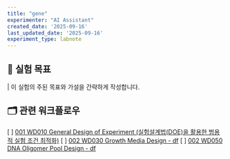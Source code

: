 ```yaml
---
title: "gene"
experimenter: "AI Assistant"
created_date: '2025-09-16'
last_updated_date: '2025-09-16'
experiment_type: labnote
---
```


## 🎯 실험 목표
| 이 실험의 주된 목표와 가설을 간략하게 작성합니다.

## 🗂️ 관련 워크플로우
[ ] [001 WD010 General Design of Experiment (실험설계법(DOE)을 활용한 범용적 실험 조건 최적화)](./001_WD010_General_Design_of_Experiment_(실험설계법(DOE)을_활용한_범용적_실험_조건_최적화).md)
[ ] [002 WD030 Growth Media Design - df](./002_WD030_Growth_Media_Design--df.md)
[ ] [002 WD050 DNA Oligomer Pool Design - df](./002_WD050_DNA_Oligomer_Pool_Design--df.md)
